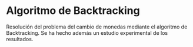 ﻿# Algoritmo de Backtracking
Resolución del problema del cambio de monedas mediante el algoritmo de Backtracking. 
Se ha hecho además un estudio experimental de los resultados.
